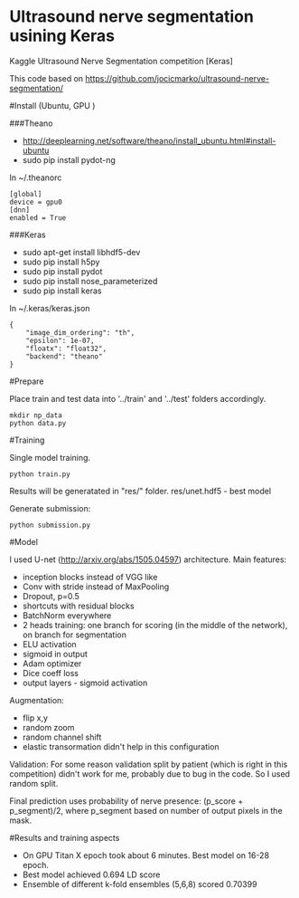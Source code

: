 # Ultrasound nerve segmentation usining Keras
Kaggle Ultrasound Nerve Segmentation competition [Keras]

This code based on https://github.com/jocicmarko/ultrasound-nerve-segmentation/

#Install (Ubuntu, GPU )

###Theano
- http://deeplearning.net/software/theano/install_ubuntu.html#install-ubuntu
- sudo pip install pydot-ng

In ~/.theanorc
```
[global]
device = gpu0
[dnn]
enabled = True
```

###Keras
- sudo apt-get install libhdf5-dev
- sudo pip install h5py
- sudo pip install pydot
- sudo pip install nose_parameterized
- sudo pip install keras

In ~/.keras/keras.json
```
{
    "image_dim_ordering": "th",
    "epsilon": 1e-07,
    "floatx": "float32",
    "backend": "theano"
}
```

#Prepare

Place train and test data into '../train' and '../test' folders accordingly.

```
mkdir np_data
python data.py
```

#Training

Single model training.
```
python train.py
```
Results will be generatated in "res/" folder. res/unet.hdf5 - best model

Generate submission:
```
python submission.py
```

#Model

I used U-net (http://arxiv.org/abs/1505.04597) architecture. Main features:
 - inception blocks instead of VGG like
 - Conv with stride instead of MaxPooling
 - Dropout, p=0.5
 - shortcuts with residual blocks
 - BatchNorm everywhere
 - 2 heads training: one branch for scoring (in the middle of the network), on branch for segmentation
 - ELU activation
 - sigmoid in output 
 - Adam optimizer 
 - Dice coeff loss
 - output layers - sigmoid activation

Augmentation:
 - flip x,y
 - random zoom
 - random channel shift
 - elastic transormation didn't help in this configuration

Validation:
For some reason validation split by patient (which is right in this competition) didn't work for me, probably due to bug in the code. So I used random split.

Final prediction uses probability of nerve presence: (p_score + p_segment)/2, where p_segment based on number of output pixels in the mask.



#Results and training aspects
- On GPU Titan X epoch took about 6 minutes. Best model on 16-28 epoch. 
- Best model achieved 0.694 LD score
- Ensemble of different k-fold ensembles (5,6,8) scored 0.70399
